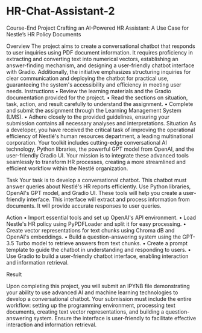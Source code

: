 # HR-Chat-Assistant-2

Course-End Project
Crafting an AI-Powered HR Assistant: A Use Case for Nestle’s HR Policy Documents

Overview
The project aims to create a conversational chatbot that responds to user inquiries using PDF document information. It requires proficiency in extracting and converting text into numerical vectors, establishing an answer-finding mechanism, and designing a user-friendly chatbot interface with Gradio. Additionally, the initiative emphasizes structuring inquiries for clear communication and deploying the chatbot for practical use, guaranteeing the system's accessibility and efficiency in meeting user needs.
Instructions
•	Review the learning materials and the Gradio documentation provided for the project.
•	Read the sections on situation, task, action, and result carefully to understand the assignment.
•	Complete and submit the assignment through the Learning Management System (LMS).
•	Adhere closely to the provided guidelines, ensuring your submission contains all necessary analyses and interpretations.
Situation
As a developer, you have received the critical task of improving the operational efficiency of Nestlé's human resources department, a leading multinational corporation. Your toolkit includes cutting-edge conversational AI technology, Python libraries, the powerful GPT model from OpenAI, and the user-friendly Gradio UI. Your mission is to integrate these advanced tools seamlessly to transform HR processes, creating a more streamlined and efficient workflow within the Nestlé organization.

Task
Your task is to develop a conversational chatbot. This chatbot must answer queries about Nestlé's HR reports efficiently. Use Python libraries, OpenAI's GPT model, and Gradio UI. These tools will help you create a user-friendly interface. This interface will extract and process information from documents. It will provide accurate responses to user queries.




Action
•	Import essential tools and set up OpenAI's API environment.
•	Load Nestle's HR policy using PyPDFLoader and split it for easy processing.
•	Create vector representations for text chunks using Chroma dB and OpenAI's embeddings.
•	Build a question-answering system using the GPT-3.5 Turbo model to retrieve answers from text chunks.
•	Create a prompt template to guide the chatbot in understanding and responding to users.
•	Use Gradio to build a user-friendly chatbot interface, enabling interaction and information retrieval.

Result 

Upon completing this project, you will submit an IPYNB file demonstrating your ability to use advanced AI and machine learning technologies to develop a conversational chatbot. Your submission must include the entire workflow: setting up the programming environment, processing text documents, creating text vector representations, and building a question-answering system. Ensure the interface is user-friendly to facilitate effective interaction and information retrieval. 
